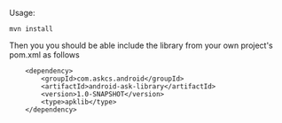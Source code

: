Usage:

`mvn install`

Then you you should be able include the library from your own project's pom.xml as follows
```
    <dependency>
        <groupId>com.askcs.android</groupId>
        <artifactId>android-ask-library</artifactId>
        <version>1.0-SNAPSHOT</version>
        <type>apklib</type>
    </dependency>
```
